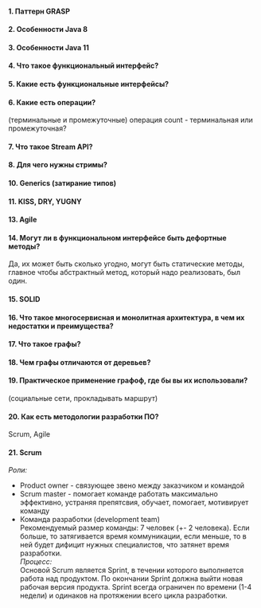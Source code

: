 #### 1. Паттерн GRASP

#### 2. Особенности Java 8

#### 3. Особенности Java 11

#### 4. Что такое функциональный интерфейс?

#### 5. Какие есть функциональные интерфейсы?
#### 6. Какие есть операции?
(терминальные и промежуточные)
операция count - терминальная или промежуточная?

#### 7. Что такое Stream API?
#### 8. Для чего нужны стримы?

#### 10. Generics (затирание типов)

#### 11. KISS, DRY, YUGNY

#### 13. Agile

#### 14. Могут ли в функциональном интерфейсе быть дефортные методы? 
Да, их может быть сколько угодно, могут быть  статические методы, главное чтобы абстрактный метод, который надо реализовать, был один. 

#### 15. SOLID

#### 16. Что такое многосервисная и монолитная архитектура, в чем их недостатки и преимущества? 

#### 17. Что такое графы?

#### 18. Чем графы отличаются от деревьев?
#### 19. Практическое применение графоф, где бы вы их использовали?  
(социальные сети, прокладывать маршрут)

#### 20. Как есть методологии разработки ПО?
Scrum, Agile

#### 21. Scrum
_Роли:_   
* Product owner - связующее звено между заказчиком и командой
* Scrum master - помогает команде работать максимально эффективно, устраняя препятсвия, обучает, помогает, мотивирует команду
* Команда разработки (development team)   
Рекомендуемый размер команды: 7 человек (+- 2 человека). Если больше, то затягивается время коммуникации, если меньше, то в ней будет дифицит нужных специалистов, что затянет время разработки.       
_Процесс:_   
Основой Scrum является Sprint, в течении которого выполняется работа над продуктом. По окончании Sprint должна выйти новая рабочая версия продукта. Sprint всегда ограничен по времени (1-4 недели) и одинаков на протяжении всего цикла разработки.
